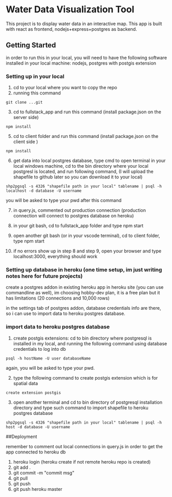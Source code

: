 # Water Data Visualization Tool
This project is to display water data in an interactive map. This app is built with react as frontend, nodejs+express+postgres as backend.

## Getting Started
in order to run this in your local, you will need to have the following software installed in your local machine: nodejs, postgres with postgis extension

### Setting up in your local
1. cd to your local where you want to copy the repo
2. running this command
```
git clone ...git
```
3. cd to fullstack_app and run this command (install package.json on the server side)
```
npm install
```
5. cd to client folder and run this command (install package.json on the client side )
```
npm install
```
6. get data into local postgres database, type cmd to open terminal in your local windows machine, cd to the bin directory where your local postgresl is located, and run following command, (I will upload the shapefile to github later so you can download it to your local)
```
shp2pgsql -s 4326 "shapefile path in your local" tablename | psql -h localhost -d database -U username
```
you will be asked to type your pwd after this command

7. in query.js, commented out production connection (production connection will connect to postgres database on heroku)

8. in your git bash, cd to fullstack_app folder and type npm start
9. open another git bash (or in your vscode terminal), cd to client folder, type npm start
10. if no errors show up in step 8 and step 9, open your browser and type localhost:3000, everything should work

### Setting up database in heroku (one time setup, im just writing notes here for future projects)
create a postgres addon in existing heroku app in heroku site (you can use commandline as well), im choosing hobby-dev plan, it is a free plan but it has limitations (20 connections and 10,000 rows)

in the settings tab of postgres addon, database credentials info are there, so i can use to import data to heroku postgres database.

### import data to heroku postgres database
1. create postgis extensions: cd to bin directory where postgresql is installed in my local, and running the following command using database credentials to log into db
```
psql -h hostName -U user databaseName
```
again, you will be asked to type your pwd.

2. type the following command to create postgis extension which is for spatial data
```
create extension postgis
```

3. open another terminal and cd to bin directory of postgresql installation directory and type such command to import shapefile to heroku postgres database
```
shp2pgsql -s 4326 "shapefile path in your local" tablename | psql -h host -d database -U username
```

##Deployment

remember to comment out local connections in query.js in order to get the app connected to heroku db
1. heroku login (heroku create if not remote heroku repo is created)
2. git add .
3. git commit -m "commit msg"
4. git pull
5. git push
6. git push heroku master 
